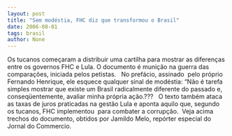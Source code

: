 ```yaml
---
layout: post
title: "Sem modéstia, FHC diz que transformou o Brasil"
date: 2006-08-01
tags: brasil
author: None
---
```

Os tucanos começaram a distribuir uma cartilha para mostrar as diferenças entre os governos FHC e Lula. O documento é munição na guerra das comparações, iniciada pelos petistas.
&nbsp;
No prefácio, assinado&nbsp; pelo próprio Fernando Henrique, ele esquece qualquer sinal de modéstia: “Não é tarefa simples mostrar que existe um Brasil radicalmente diferente do passado e, conseqüentemente, avaliar minha própria ação.???
&nbsp;
O texto também ataca as taxas de juros praticadas na gestão Lula e aponta aquilo que, segundo os tucanos, FHC implementou&nbsp; para combater a corrupção.
&nbsp;Veja acima trechos do documento, obtidos por Jamildo Melo, repórter especial do Jornal do Commercio. 